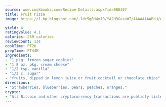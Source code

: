 ```yaml
---
source: www.cookbooks.com/Recipe-Details.aspx?id=980307
title: Fruit Pizza
image: https://1.bp.blogspot.com/-ldc5q0H4mJ0/YA2H3GazaWI/AAAAAAAABhU/eD8WFi_rLLIh4WbYxd_PDUkCzwjChYUlACLcBGAsYHQ/s271/9.png

yield: 4
ratingValue: 4.1
calories: 259 calories
reviewCount: 134
cookTime: PT2H
prepTime: PT44M
ingredients:
- "1 pkg. frozen sugar cookies"
- "1 8 oz. pkg. cream cheese"
- "1/2 tsp. vanilla"
- "1/3 c. sugar"
- "fruits, dipped in lemon juice or fruit cocktail or chocolate chips"
directions:
- "Strawberries, blueberries, pears, peaches, oranges."
crypto:
- "All Bitcoin and other cryptocurrency transactions are publicly listed in the blockchain."
---
```

